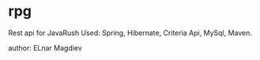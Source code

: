 # rpg

Rest api for JavaRush
Used: Spring, Hibernate, Criteria Api, MySql, Maven.

author: ELnar Magdiev
